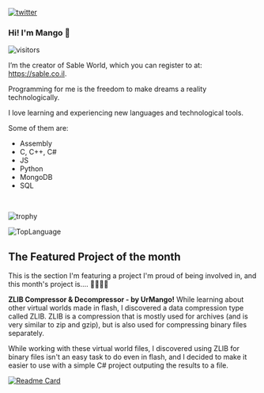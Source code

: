 
[![twitter](https://img.shields.io/twitter/follow/_NoamRaz_?logo=twitter&style=for-the-badge)](https://twitter.com/_NoamRaz_) 
### Hi! I'm Mango 👋
![visitors](https://visitor-badge.glitch.me/badge?page_id=UrMango)

I’m the creator of Sable World, which you can register to at: https://sable.co.il.

Programming for me is the freedom to make dreams a reality technologically.

I love learning and experiencing new languages and technological tools.

Some of them are:

 - Assembly
 - C, C++, C#
 - JS
 - Python
 - MongoDB
 - SQL
<br/>

![trophy](https://github-profile-trophy.vercel.app/?username=UrMango&theme=onedark)

![TopLanguage](https://github-readme-stats.vercel.app/api/top-langs/?username=UrMango&layout=compact&theme=dark)

## The Featured Project of the month
This is the section I'm featuring a project I'm proud of being involved in,
and this month's project is.... 🥁🥁🥁🥁

 **ZLIB Compressor & Decompressor - by UrMango!**
 While learning about other virtual worlds made in flash, I discovered a data compression type called ZLIB.
 ZLIB is a compression that is mostly used for archives (and is very similar to zip and gzip), but is also used for compressing binary files separately.

While working with these virtual world files, I discovered using ZLIB for binary files isn't an easy task to do even in flash, and I decided to make it easier to use with a simple C# project outputing the results to a file.

[![Readme Card](https://github-readme-stats.vercel.app/api/pin/?username=UrMango&repo=zlib-comp-decomp&theme=dark)](https://github.com/UrMango/zlib-comp-decomp)

